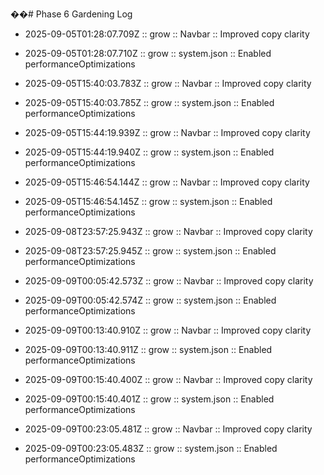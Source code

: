 ��#   P h a s e   6   G a r d e n i n g   L o g 
 
 

- 2025-09-05T01:28:07.709Z :: grow :: Navbar :: Improved copy clarity

- 2025-09-05T01:28:07.710Z :: grow :: system.json :: Enabled performanceOptimizations

- 2025-09-05T15:40:03.783Z :: grow :: Navbar :: Improved copy clarity

- 2025-09-05T15:40:03.785Z :: grow :: system.json :: Enabled performanceOptimizations

- 2025-09-05T15:44:19.939Z :: grow :: Navbar :: Improved copy clarity

- 2025-09-05T15:44:19.940Z :: grow :: system.json :: Enabled performanceOptimizations

- 2025-09-05T15:46:54.144Z :: grow :: Navbar :: Improved copy clarity

- 2025-09-05T15:46:54.145Z :: grow :: system.json :: Enabled performanceOptimizations

- 2025-09-08T23:57:25.943Z :: grow :: Navbar :: Improved copy clarity

- 2025-09-08T23:57:25.945Z :: grow :: system.json :: Enabled performanceOptimizations

- 2025-09-09T00:05:42.573Z :: grow :: Navbar :: Improved copy clarity

- 2025-09-09T00:05:42.574Z :: grow :: system.json :: Enabled performanceOptimizations

- 2025-09-09T00:13:40.910Z :: grow :: Navbar :: Improved copy clarity

- 2025-09-09T00:13:40.911Z :: grow :: system.json :: Enabled performanceOptimizations

- 2025-09-09T00:15:40.400Z :: grow :: Navbar :: Improved copy clarity

- 2025-09-09T00:15:40.401Z :: grow :: system.json :: Enabled performanceOptimizations

- 2025-09-09T00:23:05.481Z :: grow :: Navbar :: Improved copy clarity

- 2025-09-09T00:23:05.483Z :: grow :: system.json :: Enabled performanceOptimizations
